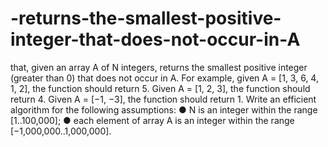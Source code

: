 # -returns-the-smallest-positive-integer-that-does-not-occur-in-A
that, given an array A of N integers, returns the smallest positive integer (greater than 0) that does not occur in A.
For example, given A = [1, 3, 6, 4, 1, 2], the function should return 5.
Given A = [1, 2, 3], the function should return 4.
Given A = [−1, −3], the function should return 1.
Write an efficient algorithm for the following assumptions:
●	N is an integer within the range [1..100,000];
●	each element of array A is an integer within the range [−1,000,000..1,000,000].
